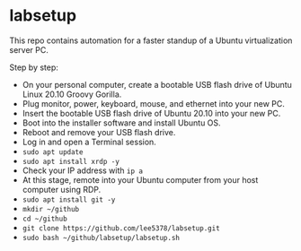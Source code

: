 # labsetup

This repo contains automation for a faster standup of a Ubuntu virtualization server PC. 

Step by step:
- On your personal computer, create a bootable USB flash drive of Ubuntu Linux 20.10 Groovy Gorilla.
- Plug monitor, power, keyboard, mouse, and ethernet into your new PC.
- Insert the bootable USB flash drive of Ubuntu 20.10 into your new PC.
- Boot into the installer software and install Ubuntu OS.
- Reboot and remove your USB flash drive.
- Log in and open a Terminal session.
- `sudo apt update`
- `sudo apt install xrdp -y`
- Check your IP address with `ip a`
- At this stage, remote into your Ubuntu computer from your host computer using RDP. 
- `sudo apt install git -y`
- `mkdir ~/github`
- `cd ~/github`
- `git clone https://github.com/lee5378/labsetup.git`
- `sudo bash ~/github/labsetup/labsetup.sh`
